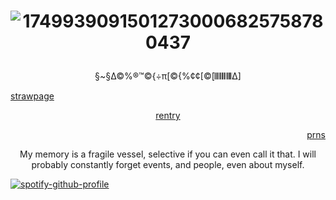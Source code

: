
 
# <p align="center"> ![17499390915012730006825758780437](https://github.com/user-attachments/assets/d2e3fa8c-d8b9-45f8-97fc-76e2fc78ea93)


 <p align="center"> §~§∆©%®™©{÷π[©{%¢¢[©[𝄃𝄃𝄂𝄂𝄀𝄁𝄃𝄂𝄂𝄃∆]

  [strawpage](https://herr-ic.straw.page/) <p align="center"> [rentry](https://rentry.co/cartoonia) <p align="right"> [prns](https://en.pronouns.page/@animatish)



<p align="center"> My memory is a fragile vessel, selective if you can even call it that. I will probably constantly forget events, and people, even about myself.

[![spotify-github-profile](https://spotify-github-profile.kittinanx.com/api/view?uid=31ocx5nuhqpzhylmbpjmm5t6cubm&cover_image=true&theme=novatorem&show_offline=true&background_color=ffffff&interchange=true&bar_color=246dff&bar_color_cover=false)](https://spotify-github-profile.kittinanx.com/api/view?uid=31ocx5nuhqpzhylmbpjmm5t6cubm&redirect=true)

